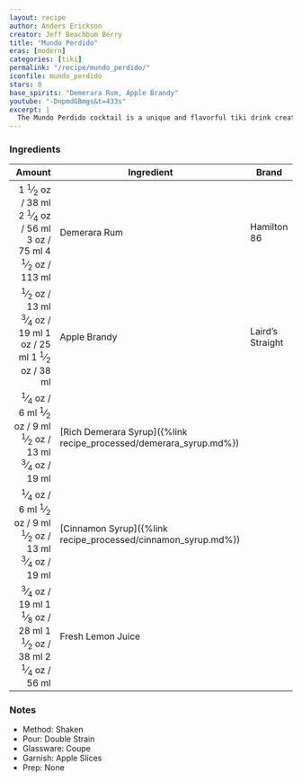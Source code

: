 ```yaml
---
layout: recipe
author: Anders Erickson
creator: Jeff Beachbum Berry
title: "Mundo Perdido"
eras: [modern]
categories: [tiki]
permalink: "/recipe/mundo_perdido/"
iconfile: mundo_perdido
stars: 0
base_spirits: "Demerara Rum, Apple Brandy"
youtube: "-DnpmdGBmgs&t=433s"
excerpt: |
  The Mundo Perdido cocktail is a unique and flavorful tiki drink created by Jeff Beachbum Berry. It features a combination of dark rum, apple brandy, lemon juice, cinnamon syrup, and demerara syrup. The name "Mundo Perdido" translates to "Lost World" in Spanish, hinting at the cocktail's exotic and mysterious nature.
---
```


### Ingredients

|  Amount | Ingredient                                               | Brand            |
| ------: | -------------------------------------------------------- | ---------------- |
|  <span class="onex active">1 <sup>1</sup>&frasl;<sub>2</sub> oz  / 38 ml</span> <span class="onehalfx">2 <sup>1</sup>&frasl;<sub>4</sub> oz  / 56 ml</span> <span class="twox">3 oz  / 75 ml</span> <span class="threex">4 <sup>1</sup>&frasl;<sub>2</sub> oz  / 113 ml</span>| Demerara Rum                                             | Hamilton 86      |
|  <span class="onex active"> <sup>1</sup>&frasl;<sub>2</sub> oz  / 13 ml</span> <span class="onehalfx"> <sup>3</sup>&frasl;<sub>4</sub> oz  / 19 ml</span> <span class="twox">1 oz  / 25 ml</span> <span class="threex">1 <sup>1</sup>&frasl;<sub>2</sub> oz  / 38 ml</span>| Apple Brandy                                             | Laird’s Straight |
| <span class="onex active"> <sup>1</sup>&frasl;<sub>4</sub> oz  / 6 ml</span> <span class="onehalfx"> <sup>1</sup>&frasl;<sub>2</sub> oz  / 9 ml</span> <span class="twox"> <sup>1</sup>&frasl;<sub>2</sub> oz  / 13 ml</span> <span class="threex"> <sup>3</sup>&frasl;<sub>4</sub> oz  / 19 ml</span>| [Rich Demerara Syrup]({%link recipe_processed/demerara_syrup.md%}) |
| <span class="onex active"> <sup>1</sup>&frasl;<sub>4</sub> oz  / 6 ml</span> <span class="onehalfx"> <sup>1</sup>&frasl;<sub>2</sub> oz  / 9 ml</span> <span class="twox"> <sup>1</sup>&frasl;<sub>2</sub> oz  / 13 ml</span> <span class="threex"> <sup>3</sup>&frasl;<sub>4</sub> oz  / 19 ml</span>| [Cinnamon Syrup]({%link recipe_processed/cinnamon_syrup.md%})      |
| <span class="onex active"> <sup>3</sup>&frasl;<sub>4</sub> oz  / 19 ml</span> <span class="onehalfx">1 <sup>1</sup>&frasl;<sub>8</sub> oz  / 28 ml</span> <span class="twox">1 <sup>1</sup>&frasl;<sub>2</sub> oz  / 38 ml</span> <span class="threex">2 <sup>1</sup>&frasl;<sub>4</sub> oz  / 56 ml</span>| Fresh Lemon Juice                                        |

### Notes

- Method: Shaken
- Pour: Double Strain
- Glassware: Coupe
- Garnish: Apple Slices
- Prep: None

    
<script type="application/ld+json">
{
  "@context": "https://schema.org",
  "@type": "Recipe",
  "author": {
    "@type": "Person",
    "name": "{{ page.author }}"
    },
  "image": "{% for ingredient in site.data[page.iconfile].images.ingredient limit: 1 %}{{ ingredient.url }}{% endfor %}",
  "description": "{{ page.excerpt | strip_html | replace: '"', "'" }}",
  "recipeIngredient": [
  " 1.5 oz Demerara Rum",
  " 0.5 oz Apple Brandy",
  "0.25 oz Rich Demerara Syrup",
  "0.25 oz Cinnamon Syrup ",
  "0.75 oz Fresh Lemon Juice "
    ],
  "name": "{{ page.title }}",
  "recipeInstructions": [
    {
      "@type": "HowToStep",
      "text": "- Method: Shaken"
    },
    {
      "@type": "HowToStep",
      "text": "- Pour: Double Strain"
    },
    {
      "@type": "HowToStep",
      "text": "- Glassware: Coupe"
    },
    {
      "@type": "HowToStep",
      "text": "- Garnish: Apple Slices"
    },
    {
      "@type": "HowToStep",
      "text": "- Prep: None"
    }
    ],
  "recipeYield": "1 cocktail",
  "recipeCategory": "cocktail",
  {%- if page.stars and site.data.ratings[page.iconfile].ratings -%}"aggregateRating": "{%- include stars_metadata.html %} out of 5",{%- endif -%}
  "recipeCuisine": "global",
  "prepTime": "PT20M",
  "cookTime": "PT15S",
  "keywords": "{{ page.title }}, cocktail, {{ page.eras }}, {%- include category_metadata.html -%}, {%- include spirits_metadata.html -%}"
}
</script>

    